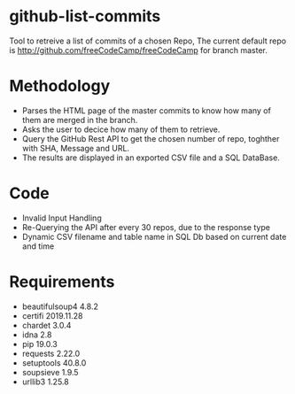 # github-list-commits
Tool to retreive a list of commits of a chosen Repo, 
The current default repo is http://github.com/freeCodeCamp/freeCodeCamp for branch master.

# Methodology
- Parses the HTML page of the master commits to know how many of them are merged in the branch.
- Asks the user to decice how many of them to retrieve.
- Query the GitHub Rest API to get the chosen number of repo, toghther with SHA, Message and URL.
- The results are displayed in an exported CSV file and a SQL DataBase.

# Code
- Invalid Input Handling
- Re-Querying the API after every 30 repos, due to the response type
- Dynamic CSV filename and table name in SQL Db based on current date and time

# Requirements
- beautifulsoup4 4.8.2
- certifi        2019.11.28
- chardet        3.0.4
- idna           2.8
- pip            19.0.3
- requests       2.22.0
- setuptools     40.8.0
- soupsieve      1.9.5
- urllib3        1.25.8
